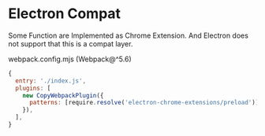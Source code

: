 # Electron Compat
Some Function are Implemented as Chrome Extension. And Electron does not support that this is a compat layer.



webpack.config.mjs (Webpack@^5.6)
```js
{
  entry: './index.js',
  plugins: [
    new CopyWebpackPlugin({
      patterns: [require.resolve('electron-chrome-extensions/preload')],
    }),
  ],
}
```
